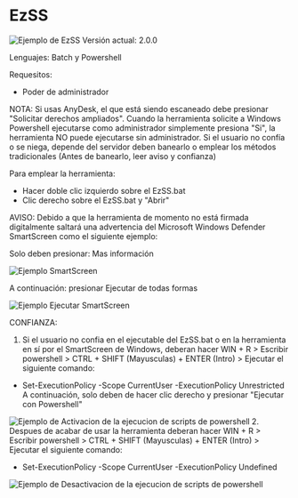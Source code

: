 # EzSS
![Ejemplo de EzSS](https://i.imgur.com/l9JcIK9.png)
Versión actual: 2.0.0

Lenguajes: Batch y Powershell

Requesitos:
- Poder de administrador

NOTA: Si usas AnyDesk, el que está siendo escaneado debe presionar "Solicitar derechos ampliados". Cuando la herramienta solicite a Windows Powershell ejecutarse como administrador simplemente presiona "Si", la herramienta NO puede ejecutarse sin administrador. Si el usuario no confía o se niega, depende del servidor deben banearlo o emplear los métodos tradicionales (Antes de banearlo, leer aviso y confianza)

Para emplear la herramienta:
- Hacer doble clic izquierdo sobre el EzSS.bat
- Clic derecho sobre el EzSS.bat y "Abrir"

AVISO: Debido a que la herramienta de momento no está firmada digitalmente saltará una advertencia del Microsoft Windows Defender SmartScreen como el siguiente ejemplo:

Solo deben presionar: Mas información

![Ejemplo SmartScreen](https://i.imgur.com/qNRAboj.png)

A continuación: presionar Ejecutar de todas formas

![Ejemplo Ejecutar SmartScreen](https://i.imgur.com/HEesBfs.png)



CONFIANZA:
1. Si el usuario no confia en el ejecutable del EzSS.bat o en la herramienta en sí por el SmartScreen de Windows, deberan hacer WIN + R > Escribir powershell > CTRL + SHIFT (Mayusculas) + ENTER (Intro) > Ejecutar el siguiente comando:
- Set-ExecutionPolicy -Scope CurrentUser -ExecutionPolicy Unrestricted
A continuación, solo deben de hacer clic derecho y presionar "Ejecutar con Powershell"

![Ejemplo de Activacion de la ejecucion de scripts de powershell](https://i.imgur.com/sz3KAlN.png)
2. Despues de acabar de usar la herramienta deberan hacer WIN + R > Escribir powershell > CTRL + SHIFT (Mayusculas) + ENTER (Intro) > Ejecutar el siguiente comando:
- Set-ExecutionPolicy -Scope CurrentUser -ExecutionPolicy Undefined

![Ejemplo de Desactivacion de la ejecucion de scripts de powershell](https://i.imgur.com/acRqEf5.png)
